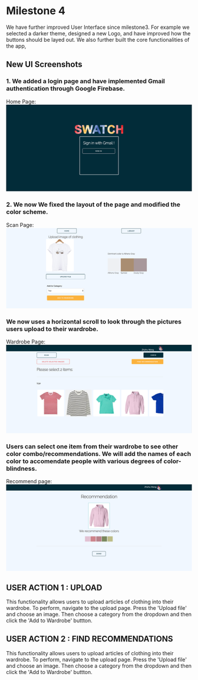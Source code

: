 # Milestone 4
We have further improved User Interface since milestone3.  For example we selected a darker theme, designed a new Logo, and have improved how the buttons should be layed out.  We also further built the core functionalities of the app,

## New UI Screenshots

### 1. We added a login page and have implemented Gmail authentication through Google Firebase.
Home Page: ![](./milestone-Images/m4login.PNG)

### 2. We now We fixed the layout of the page and modified the color scheme.
Scan Page: ![](./milestone-Images/m4upload.PNG)


### We now uses a horizontal scroll to look through the pictures users upload to their wardrobe.
Wardrobe Page: ![](./milestone-Images/m4wardrobe.PNG)

### Users can select one item from their wardrobe to see other color combo/recommendations.  We will add the names of each color to accomendate people with various degrees of color-blindness.
Recommend page: ![](./milestone-Images/m4recommendation.PNG)




## USER ACTION 1 : UPLOAD
This functionality allows users to upload articles of clothing into their wardrobe. To perform, navigate to the upload page. Press the 'Upload file' and choose an image. Then choose a category from the dropdown and then click the 'Add to Wardrobe' buttton.

## USER ACTION 2 : FIND RECOMMENDATIONS
This functionality allows users to upload articles of clothing into their wardrobe. To perform, navigate to the upload page. Press the 'Upload file' and choose an image. Then choose a category from the dropdown and then click the 'Add to Wardrobe' buttton.
